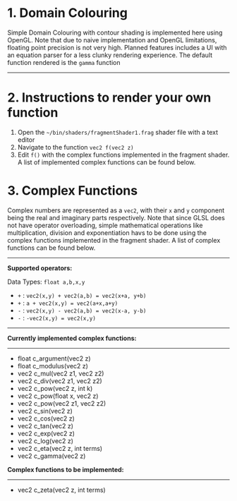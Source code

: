 # 1. **Domain Colouring**
Simple Domain Colouring with contour shading is implemented here using OpenGL. Note that due to naive implementation and OpenGL limitations, floating point precision is not very high. Planned features includes a UI with an equation parser for a less clunky rendering experience. The default function rendered is the `gamma` function
___
# 2. Instructions to render your own function
1. Open the `~/bin/shaders/fragmentShader1.frag` shader file with a text editor
2. Navigate to the function `vec2 f(vec2 z)`
3. Edit `f()` with the complex functions implemented in the fragment shader. A list of implemented complex functions can be found below.
 # 3. Complex Functions

 Complex numbers are represented as a `vec2`, with their `x` and `y` component being the real and imaginary parts respectively. Note that since GLSL does not have operator overloading, simple mathematical operations like multiplication, division and exponentiation havs to be done using the complex functions implemented in the fragment shader. A list of complex functions can be found below.

 ___
 **Supported operators:**

 Data Types:
  ```float a,b,x,y```

 - `+` : ```vec2(x,y) + vec2(a,b) = vec2(x+a, y+b)```
 - `+` : ```a + vec2(x,y) = vec2(a+x,a+y)```
 - `-` : ```vec2(x,y) - vec2(a,b) = vec2(x-a, y-b)```
 - `-` : ```-vec2(x,y) = vec2(x,y)```
 ___

**Currently implemented complex functions:**
___
- float c_argument(vec2 z)
- float c_modulus(vec2 z)
- vec2 c_mul(vec2 z1, vec2 z2)
- vec2 c_div(vec2 z1, vec2 z2)
- vec2 c_pow(vec2 z, int k)
- vec2 c_pow(float x, vec2 z)
- vec2 c_pow(vec2 z1, vec2 z2)
- vec2 c_sin(vec2 z)
- vec2 c_cos(vec2 z)
- vec2 c_tan(vec2 z)
- vec2 c_exp(vec2 z)
- vec2 c_log(vec2 z)    
- vec2 c_eta(vec2 z, int terms)
- vec2 c_gamma(vec2 z)

**Complex functions to be implemented:**
___
- vec2 c_zeta(vec2 z, int terms)

